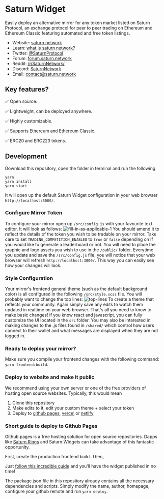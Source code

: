 # Saturn Widget
Easily deploy an alternative mirror for any token market listed on Saturn Protocol, an exchange protocol for peer to peer trading on Ethereum and Ethereum Classic featuring automated and free token listings.

* Website: [saturn.network](http://saturn.network)
* Learn: [what is saturn network?](https://www.saturn.network/blog/what-is-saturn-network/)
* Twitter: [@SaturnProtocol](https://twitter.com/SaturnProtocol)
* Forum: [forum.saturn.network](http://forum.saturn.network)
* Reddit: [/r/SaturnNetwork/](https://reddit.com/r/SaturnNetwork/)
* Discord: [SaturnNetwork](https://discord.gg/9P6aqEG)
* Email: [contact@saturn.network](mailto:contact@saturn.network)

## Key features?

✅ Open source.

✅ Lightweight, can be deployed anywhere.

✅ Highly customizable.

✅ Supports Ethereum and Ethereum Classic.

✅ ERC20 and ERC223 tokens.

## Development
Download this repository, open the folder in terminal and run the following:

```
yarn
yarn install
yarn start
```
It will open up the default Saturn Widget configuration in your web browser ```http://localhost:3000/```.

### Configure Mirror Token
To configure your mirror open up ```/src/config.js``` with your favourite text editor. It will look as follows:
![fill-in-as-applicable-1](/blog/content/images/2020/06/fill-in-as-applicable-1.PNG)
You should amend it to reflect the details of the token you wish to be tradable on your mirror. Take care to set ```TRADING_COMPETITION_ENABLED``` to ```true``` or ```false``` depending on if you would like to generate a leaderboard or not. You will need to place the graphic and logo assets you wish to use in the ```/public/``` folder. Everytime you update and save the ```/src/config.js``` file, you will notice that your web browser will refresh ```http://localhost:3000/```. This way you can easily see how your changes will look.

### Style Configuration
Your mirror's frontend general theme (such as the default background color) is all configured in the following ```/src/style.scss``` file. You will probably want to change the top lines:
![top-lines](/blog/content/images/2020/06/top-lines.PNG)
To create a theme that reflects your community. Again simply save any edits to watch them updated in realtime on your web browser. That's all you need to know to make basic changes! If you know react and javascript, you can fully customize the UI located in the ```src``` folder. You may also be interested in making changes to the .js files found in ```/shared/``` which control how users connect to their wallet and what messages are displayed when they are not logged in.

### Ready to deploy your mirror?
Make sure you compile your frontend changes with the following command: ```yarn frontend:build```.

### Deploy to website and make it public


We recommend using your own server or one of the free providers of hosting open source websites.
Typically, this would mean

1. Clone this repository
2. Make edits to it, edit your custom theme + select your token
3. Deploy to [github pages](https://pages.github.com/), [vercel](https://vercel.com/) or [netlify](https://www.netlify.com/)

### Short guide to deploy to Github Pages

Github pages is a free hosting solution for open source repositories. Dapps like [Saturn Rings](https://www.saturn.network/blog/saturn-rings-incentivized-mirrors-for-saturn-protocol/) and Saturn Widgets can take advantage of this fantastic opportunity.

First, create the production frontend build. Then,

Just [follow this incredible guide](https://dev.to/yuribenjamin/how-to-deploy-react-app-in-github-pages-2a1f) and you'll have the widget published in no time!

The package.json file in this repository already contains all the necessary dependencies and scripts. Simply modify the name, author, homepage, configure your github remote and run `yarn deploy`.
